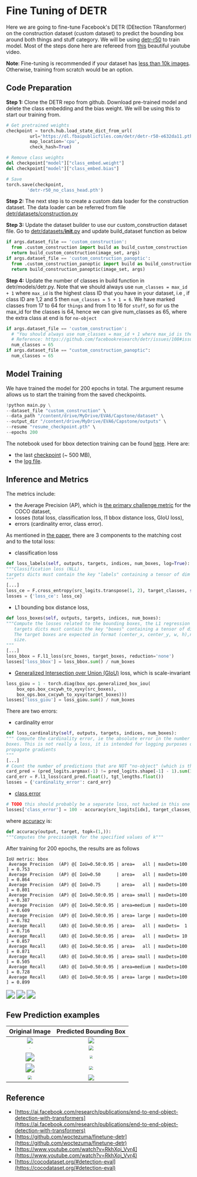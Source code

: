 # Fine Tuning of DETR

Here we are going to fine-tune Facebook's DETR (DEtection TRansformer) on the construction dataset (custom dataset) to predict the bounding box around both things and stuff category. We will be using [detr-r50](https://dl.fbaipublicfiles.com/detr/detr-r50-e632da11.pth) to train model. Most of the steps done here are refereed from [this](https://www.youtube.com/watch?v=RkhXoj_Vvr4) beautiful youtube video.

**Note**: Fine-tuning is recommended if your dataset has [less than 10k images](https://github.com/facebookresearch/detr/issues/9#issuecomment-635357693). Otherwise, training from scratch would be an option.

## Code Preparation

**Step 1:** Clone the DETR repo from github. Download pre-trained model and delete the class embedding and the bias weight. We will be using this to start our training from. 

```python
# Get pretrained weights
checkpoint = torch.hub.load_state_dict_from_url(
         url='https://dl.fbaipublicfiles.com/detr/detr-r50-e632da11.pth',
         map_location='cpu',
         check_hash=True)

# Remove class weights
del checkpoint["model"]["class_embed.weight"]
del checkpoint["model"]["class_embed.bias"]

# Save
torch.save(checkpoint,
        'detr-r50_no_class_head.pth')
```

**Step 2:** The next step is to create a custom data loader for the construction dataset. The data loader can be referred from file [detr/datasets/construction.py](https://github.com/adilsammar/detr-fine/blob/main/detr/datasets/construction.py)

**Step 3:** Update the dataset builder to use our custom_construction dataset file. Go to [detr/datasets/**__init__**.py](https://github.com/adilsammar/detr-fine/blob/main/detr/datasets/__init__.py) and update build_dataset function as below

```python
if args.dataset_file == 'custom_construction':
  from .custom_construction import build as build_custom_construction
  return build_custom_construction(image_set, args)
if args.dataset_file == 'custom_construction_panoptic':
  from .custom_construction_panoptic import build as build_construction_panoptic
  return build_construction_panoptic(image_set, args)   
```

**Step 4:** Update the number of classes in build function in detr/models/detr.py. Note that we should always use `num_classes = max_id + 1` where `max_id` is the highest class ID that you have in your dataset, i.e , if class ID are 1,2 and 5 then `num_classes = 5 + 1 = 6`. We have marked classes from  17 to 64 for `things` and from 1 to 16  for `stuff`, so for us the max_id for the classes is 64, hence we can give num_classes as 65, where the extra class at end is for `no-object`

```python
if args.dataset_file == 'custom_construction':
  # "You should always use num_classes = max_id + 1 where max_id is the highest class ID that you have in your dataset."
  # Reference: https://github.com/facebookresearch/detr/issues/108#issuecomment-650269223
  num_classes = 65
if args.dataset_file == "custom_construction_panoptic":
  num_classes = 65     
```

## Model Training

We have trained the model for 200 epochs in total. The argument resume allows us to start the training from the saved checkpoints. 

```python
!python main.py \
--dataset_file "custom_construction" \
--data_path "/content/drive/MyDrive/EVA6/Capstone/dataset" \
--output_dir "/content/drive/MyDrive/EVA6/Capstone/outputs" \
--resume "resume_checkpoint.pth" \
--epochs 200
```

The notebook used for bbox detection training can be found [here](./construction_detection_train_v1.ipynb). Here are:

- the last [checkpoint](https://drive.google.com/file/d/106wZcQRNuGJ8_-uFv257J7gRhFCGoPg3/view?usp=sharing) (~ 500 MB),
- the [log file](https://drive.google.com/file/d/1x-MBcngdoNJW-d77Ewlk8_g2PU35IbZq/view?usp=sharing).



## Inference and Metrics

The metrics include:

- the Average Precision (AP), which is [the primary challenge metric](https://cocodataset.org/#detection-eval) for the COCO dataset,
- losses (total loss, classification loss, l1 bbox distance loss, GIoU loss),
- errors (cardinality error, class error).

As mentioned in [the paper](https://arxiv.org/abs/2005.12872), there are 3 components to the matching cost and to the total loss:

- classification loss

```python
def loss_labels(self, outputs, targets, indices, num_boxes, log=True):
"""Classification loss (NLL)
targets dicts must contain the key "labels" containing a tensor of dim [nb_target_boxes]
"""
[...]
loss_ce = F.cross_entropy(src_logits.transpose(1, 2), target_classes, self.empty_weight)
losses = {'loss_ce': loss_ce}
```

- L1 bounding box distance loss,

```python
def loss_boxes(self, outputs, targets, indices, num_boxes):
"""Compute the losses related to the bounding boxes, the L1 regression loss and the GIoU loss
   targets dicts must contain the key "boxes" containing a tensor of dim [nb_target_boxes, 4]
   The target boxes are expected in format (center_x, center_y, w, h),normalized by the image
   size.
"""
[...]
loss_bbox = F.l1_loss(src_boxes, target_boxes, reduction='none')
losses['loss_bbox'] = loss_bbox.sum() / num_boxes
```

- [Generalized Intersection over Union (GIoU)](https://giou.stanford.edu/) loss, which is scale-invariant

```python
loss_giou = 1 - torch.diag(box_ops.generalized_box_iou(
    box_ops.box_cxcywh_to_xyxy(src_boxes),
    box_ops.box_cxcywh_to_xyxy(target_boxes)))
losses['loss_giou'] = loss_giou.sum() / num_boxes
```

There are two errors:

- cardinality error

```python
def loss_cardinality(self, outputs, targets, indices, num_boxes):
""" Compute the cardinality error, ie the absolute error in the number of predicted non-empty
boxes. This is not really a loss, it is intended for logging purposes only. It doesn't
propagate gradients
"""
[...]
# Count the number of predictions that are NOT "no-object" (which is the last class)
card_pred = (pred_logits.argmax(-1) != pred_logits.shape[-1] - 1).sum(1)
card_err = F.l1_loss(card_pred.float(), tgt_lengths.float())
losses = {'cardinality_error': card_err}
```

- [class error](https://github.com/facebookresearch/detr/blob/5e66b4cd15b2b182da347103dd16578d28b49d69/models/detr.py#L126)

```python
# TODO this should probably be a separate loss, not hacked in this one here
losses['class_error'] = 100 - accuracy(src_logits[idx], target_classes_o)[0]
```

where [accuracy](https://github.com/facebookresearch/detr/blob/5e66b4cd15b2b182da347103dd16578d28b49d69/util/misc.py#L432) is:

```python
def accuracy(output, target, topk=(1,)):
"""Computes the precision@k for the specified values of k"""
```

After training for 200 epochs, the results are as follows

```
IoU metric: bbox
 Average Precision  (AP) @[ IoU=0.50:0.95 | area=   all | maxDets=100 ] = 0.753
 Average Precision  (AP) @[ IoU=0.50      | area=   all | maxDets=100 ] = 0.864
 Average Precision  (AP) @[ IoU=0.75      | area=   all | maxDets=100 ] = 0.801
 Average Precision  (AP) @[ IoU=0.50:0.95 | area= small | maxDets=100 ] = 0.387
 Average Precision  (AP) @[ IoU=0.50:0.95 | area=medium | maxDets=100 ] = 0.609
 Average Precision  (AP) @[ IoU=0.50:0.95 | area= large | maxDets=100 ] = 0.782
 Average Recall     (AR) @[ IoU=0.50:0.95 | area=   all | maxDets=  1 ] = 0.716
 Average Recall     (AR) @[ IoU=0.50:0.95 | area=   all | maxDets= 10 ] = 0.857
 Average Recall     (AR) @[ IoU=0.50:0.95 | area=   all | maxDets=100 ] = 0.871
 Average Recall     (AR) @[ IoU=0.50:0.95 | area= small | maxDets=100 ] = 0.505
 Average Recall     (AR) @[ IoU=0.50:0.95 | area=medium | maxDets=100 ] = 0.728
 Average Recall     (AR) @[ IoU=0.50:0.95 | area= large | maxDets=100 ] = 0.899
```



<img src="../Images/detection_loss.png" style="zoom:150%;" />

<img src="../Images/detection_loss_bbox.png" style="zoom:150%;" />

<img src="../Images/detection_error.png" style="zoom:150%;" />



## Few Prediction examples

|                        Original Image                        |                    Predicted Bounding Box                    |
| :----------------------------------------------------------: | :----------------------------------------------------------: |
|          <img src="../Images/aac_blocks_1.jpg"  />           |    <img src="../Images/prediction_bbox_aac_block.png"  />    |
| <img src="../Images/distribution_transformer_1471.jpg" style="zoom: 10%;" /> | <img src="../Images/prediction_bbox_distribuiton_transformer.png" style="zoom: 80%;" /> |
|  <img src="../Images/hoist_3637.jpg" style="zoom:150%;" />   | <img src="../Images/prediction_bbox_hoist.png" style="zoom:50%;" /> |
| <img src="../Images/sanitary_fixtures_6014.jpg" style="zoom:150%;" /> | <img src="../Images/prediction_bbox_sanitary.png" style="zoom: 67%;" /> |
| <img src="../Images/wheel_loader_9998.jpg" style="zoom: 67%;" /> | <img src="../Images/prediction_bbox_wheelloader.png" style="zoom:;" /> |





## Reference

- [https://ai.facebook.com/research/publications/end-to-end-object-detection-with-transformers](https://ai.facebook.com/research/publications/end-to-end-object-detection-with-transformers)
- [https://github.com/woctezuma/finetune-detr](https://github.com/woctezuma/finetune-detr)
- [https://www.youtube.com/watch?v=RkhXoj_Vvr4](https://www.youtube.com/watch?v=RkhXoj_Vvr4)
- [https://cocodataset.org/#detection-eval](https://cocodataset.org/#detection-eval)

